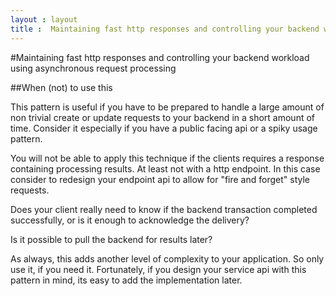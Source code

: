 ```yaml
---
layout : layout
title :  Maintaining fast http responses and controlling your backend workload
---
```


#Maintaining fast http responses and controlling your backend workload using asynchronous request processing

##When (not) to use this

This pattern is useful if you have to be prepared to handle a large amount of non trivial create or update requests to your backend in a short amount of time. Consider it especially if you have a public facing api or a spiky usage pattern.   

You will not be able to apply this technique if the clients requires a response containing processing results. At least not with a http endpoint. In this case consider to redesign your endpoint api to allow for "fire and forget" style requests. 

Does your client really need to know if the backend transaction completed successfully, or is it enough to acknowledge the delivery? 

Is it possible to pull the backend for results later?     

As always, this adds another level of complexity to your application. So only use it, if you need it. Fortunately, if you design your service api with this pattern in mind, its easy to add the implementation later.